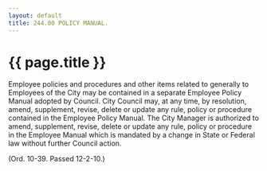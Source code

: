 ```yaml
---
layout: default 
title: 244.00 POLICY MANUAL.
---
```


{{ page.title }}
================

Employee policies and procedures and other items related to generally to
Employees of the City may be contained in a separate Employee Policy
Manual adopted by Council. City Council may, at any time, by resolution,
amend, supplement, revise, delete or update any rule, policy or
procedure contained in the Employee Policy Manual. The City Manager is
authorized to amend, supplement, revise, delete or update any rule,
policy or procedure in the Employee Manual which is mandated by a change
in State or Federal law without further Council action.

(Ord. 10-39. Passed 12-2-10.)
